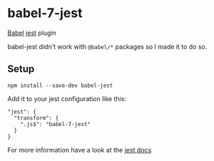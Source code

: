 # babel-7-jest
[Babel](https://github.com/babel/babel) [jest](https://github.com/facebook/jest)
plugin

babel-jest didn't work with `@babel/*` packages so I made it to do so.

## Setup

```
npm install --save-dev babel-jest
```

Add it to your jest configuration like this:
```
"jest": {
  "transform": {
    ".js$": "babel-7-jest"
  }
}
```

For more information have a look at the
[jest docs](http://facebook.github.io/jest/docs/configuration.html#transform-object-string-string)
